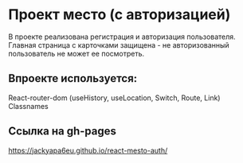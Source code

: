 # Проект место (с авторизацией)

В проекте реализована регистрация и авторизация пользователя.  
Главная страница с карточками защищена - не авторизованный пользователь не может ее посмотреть.  

## Впроекте используется:

React-router-dom (useHistory, useLocation, Switch, Route, Link)  
Classnames  


## Ссылка на gh-pages

https://jackyapa6eu.github.io/react-mesto-auth/
